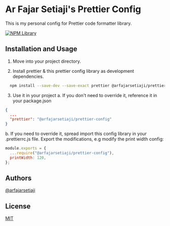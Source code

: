 
# Ar Fajar Setiaji's Prettier Config

This is my personal config for Prettier code formatter library.

[![NPM Library](https://img.shields.io/npm/v/@arfajarsetiaji/prettier-config?style=flat-square)](https://www.npmjs.com/package/@arfajarsetiaji/prettier-config)
## Installation and Usage

1. Move into your project directory.

2. Install prettier & this prettier config library as development dependencies.

```bash
  npm install --save-dev --save-exact prettier @arfajarsetiaji/prettier-config
```

3. Use it in your project
a. If you don't need to override it, reference it in your package.json

```json
{
  ...
  "prettier": "@arfajarsetiaji/prettier-config"
}
```
b. If you need to override it, spread import this config library in your .prettierrc.js file. Export the modifications, e.g modify the print width config:

```js
module.exports = {
  ...require("@arfajarsetiaji/prettier-config"),
  printWidth: 120,
};
```
## Authors

[@arfajarsetiaji](https://www.github.com/arfajarsetiaji)


## License

[MIT](https://github.com/arfajarsetiaji/prettier-config/blob/main/LICENSE)
